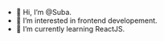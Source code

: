 - 👋 Hi, I’m @Suba.
- 👀 I’m interested in frontend developement.
- 🌱 I’m currently learning ReactJS.


<!---
Subaruzito/Subaruzito is a ✨ special ✨ repository because its `README.md` (this file) appears on your GitHub profile.
You can click the Preview link to take a look at your changes.
--->
